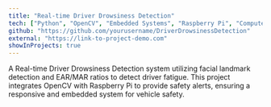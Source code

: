 ```yaml
---
title: "Real-time Driver Drowsiness Detection"
tech: ["Python", "OpenCV", "Embedded Systems", "Raspberry Pi", "Computer Vision"]
github: "https://github.com/yourusername/DriverDrowsinessDetection"
external: "https://link-to-project-demo.com"
showInProjects: true
---
```


A Real-time Driver Drowsiness Detection system utilizing facial landmark detection and EAR/MAR ratios to detect driver fatigue. This project integrates OpenCV with Raspberry Pi to provide safety alerts, ensuring a responsive and embedded system for vehicle safety.
